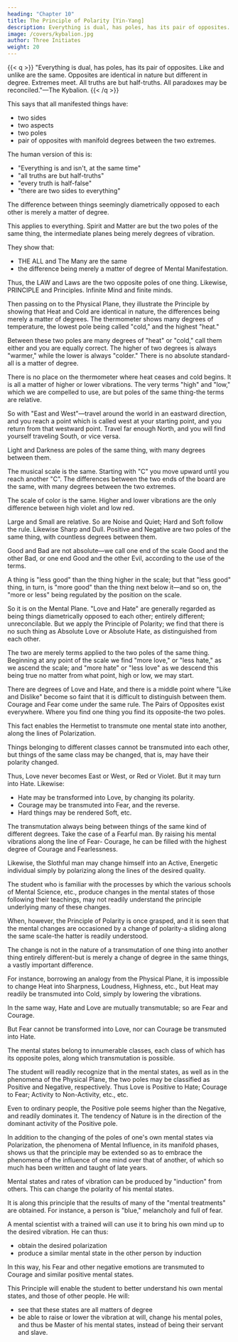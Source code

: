 ```yaml
---
heading: "Chapter 10"
title: The Principle of Polarity [Yin-Yang]
description: Everything is dual, has poles, has its pair of opposites. Like and unlike are the same. Opposites are identical in nature but different in degree
image: /covers/kybalion.jpg
author: Three Initiates
weight: 20
---
```



{{< q >}}
"Everything is dual, has poles, has its pair of opposites. Like and unlike are the same. Opposites are identical in nature but different in degree. Extremes meet. All truths are but half-truths. All paradoxes may be reconciled."—The Kybalion.
{{< /q >}}


This says that all manifested things have:
- two sides
- two aspects
- two poles
- pair of opposites with manifold degrees between the two extremes. 

<!-- The old paradoxes, which have ever perplexed the mind of men, are explained by an understanding of this Principle. Man has always recognized something akin to this Principle, and has endeavored to express it by such sayings, maxims and aphorisms as the following:  -->

The human version of this is:
- "Everything is and isn't, at the same time"
- "all truths are but half-truths"
- "every truth is half-false"
- "there are two sides to everything"
<!-- —"there is a reverse side to every shield," etc., etc. -->


The difference between things seemingly diametrically opposed to each other is merely a matter of degree. <!-- It teaches that "the pairs of opposites may be reconciled," and that "thesis and anti-thesis are identical in nature, but different in degree"; and that the "universal reconciliation of opposites" is effected by a recognition of this Principle of Polarity.  -->

This applies to everything. <!--  teachers claim that illustrations of this Principle may be had on every hand, and from an examination into the real nature of anything. They begin by showing that --> Spirit and Matter are but the two poles of the same thing, the intermediate planes being merely degrees of vibration. 


They show that:
- THE ALL and The Many are the same
- the difference being merely a matter of degree of Mental Manifestation. 

Thus, the LAW and Laws are the two opposite poles of one thing. Likewise, PRINCIPLE and Principles. Infinite Mind and finite minds.

Then passing on to the Physical Plane, they illustrate the Principle by showing that Heat and Cold are identical in nature, the differences being merely a matter of degrees. The thermometer shows many degrees of temperature, the lowest pole being called "cold," and the highest "heat." 

Between these two poles are many degrees of "heat" or "cold," call them either and you are equally correct. The higher of two degrees is always "warmer," while the lower is always "colder." There is no absolute standard-all is a matter of degree. 

There is no place on the thermometer where heat ceases and cold begins. It is all a matter of higher or lower vibrations. The very terms "high" and "low," which we are compelled to use, are but poles of the same thing-the terms are relative. 

So with "East and West"—travel around the world in an eastward direction, and you reach a point which is called west at your starting point, and you return from that westward point. Travel far enough North, and you will find yourself traveling South, or vice versa.

Light and Darkness are poles of the same thing, with many degrees between them. 

The musical scale is the same. Starting with "C" you move upward until you reach another "C". The differences between the two ends of the board are the same, with many degrees between the two extremes.

The scale of color is the same. Higher and lower vibrations are the only difference between high violet and low red. 

Large and Small are relative. So are Noise and Quiet; Hard and Soft follow the rule. Likewise Sharp and Dull. Positive and Negative are two poles of the same thing, with countless degrees between them.

Good and Bad are not absolute—we call one end of the scale Good and the other Bad, or one end Good and the other Evil, according to the use of the terms. 

A thing is "less good" than the thing higher in the scale; but that "less good" thing, in turn, is "more good" than the thing next below it—and so on, the "more or less" being regulated by the position on the scale.

So it is on the Mental Plane. "Love and Hate" are generally regarded as being things diametrically opposed to each other; entirely different; unreconcilable. But we apply the Principle of Polarity; we find that there is no such thing as Absolute Love or Absolute Hate, as distinguished from each other. 

The two are merely terms applied to the two poles of the same thing. Beginning at any point of the scale we find "more love," or "less hate," as we ascend the scale; and "more hate" or "less love" as we descend this being true no matter from what point, high or low, we may start. 

There are degrees of Love and Hate, and there is a middle point where "Like and Dislike" become so faint that it is difficult to distinguish between them. Courage and Fear come under the same rule. The Pairs of Opposites exist everywhere. Where you find one thing you find its opposite-the two poles.

This fact enables the Hermetist to transmute one mental state into another, along the lines of Polarization. 

Things belonging to different classes cannot be transmuted into each other, but things of the same class may be changed, that is, may have their polarity changed. 

Thus, Love never becomes East or West, or Red or Violet. But it may turn into Hate. Likewise:
- Hate may be transformed into Love, by changing its polarity. 
- Courage may be transmuted into Fear, and the reverse. 
- Hard things may be rendered Soft, etc. 

The transmutation always being between things of the same kind of different degrees. Take the case of a Fearful man. By raising his mental vibrations along the line of Fear- Courage, he can be filled with the highest degree of Courage and Fearlessness. 

Likewise, the Slothful man may change himself into an Active, Energetic individual simply by polarizing along the lines of the desired quality.

The student who is familiar with the processes by which the various schools of Mental Science, etc., produce changes in the mental states of those following their teachings, may not readily understand the principle underlying many of these changes. 

When, however, the Principle of Polarity is once grasped, and it is seen that the mental changes are occasioned by a change of polarity-a sliding along the same scale-the hatter is readily understood. 

The change is not in the nature of a transmutation of one thing into another thing entirely different-but is merely a change of degree in the same things, a vastly important difference. 

For instance, borrowing an analogy from the Physical Plane, it is impossible to change Heat into Sharpness, Loudness, Highness, etc., but Heat may readily be transmuted into Cold, simply by lowering the vibrations. 

In the same way, Hate and Love are mutually transmutable; so are Fear and Courage. 

But Fear cannot be transformed into Love, nor can Courage be transmuted into Hate. 

The mental states belong to innumerable classes, each class of which has its opposite poles, along which transmutation is possible.

The student will readily recognize that in the mental states, as well as in the phenomena of the Physical Plane, the two poles may be classified as Positive and Negative, respectively. Thus Love is Positive to Hate; Courage to Fear; Activity to Non-Activity, etc., etc.

Even to ordinary people, the Positive pole seems higher than the Negative, and readily dominates it. The tendency of Nature is in the direction of the dominant activity of the Positive pole.

In addition to the changing of the poles of one's own mental states via Polarization, the phenomena of Mental Influence, in its manifold phases, shows us that the principle may be extended so as to embrace the phenomena of the influence of one mind over that of another, of which so much has been written and taught of late years. 

<!-- When it is understood that Mental Induction is possible, that is that  -->

Mental states and rates of vibration can be produced by "induction" from others.  <!-- then we can readily see how a certain --> This can change the polarity of his mental states.

<!-- , or polarization of a certain mental state, may be communicated to another person, -->

It is along this principle that the results of many of the "mental treatments" are obtained. For instance, a person is "blue," melancholy and full of fear.

A mental scientist with a trained will can use it to bring his own mind up to the desired vibration. He can thus:
- obtain the desired polarization 
- produce a similar mental state in the other person by induction

 <!-- the result being that the vibrations are raised and the person polarizes toward the Positive end of the scale instead toward the Negative, and  -->

In this way, his Fear and other negative emotions are transmuted to Courage and similar positive mental states. <!-- A little study will show you that these mental changes are nearly all along the line of Polarization, the change being one of degree rather than of kind. -->

This Principle will enable the student to better understand his own mental states, and those of other people. He will:
- see that these states are all matters of degree
- be able to raise or lower the vibration at will, change his mental poles, and thus be Master of his mental states, instead of being their servant and slave. 

<!-- And by his knowledge he will be able to aid his fellows intelligently and by the appropriate methods change the polarity when the same is desirable.  -->

<!-- We advise all students to familiarize themselves with this Principle of Polarity, for a correct understanding of the same will throw light on many difficult subjects.
 -->
